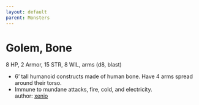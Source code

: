 ```yaml
---
layout: default
parent: Monsters 
--- 
```

# Golem, Bone
8 HP, 2 Armor, 15 STR, 8 WIL, arms (d8, blast)  
- 6’ tall humanoid constructs made of human bone.   Have 4 arms spread around their torso.  
- Immune to mundane attacks, fire, cold, and electricity.  
author: [xenio](https://xenioinabottle.blogspot.com/2021/02/classic-monsters-for-cairnito-part-1.html) 
